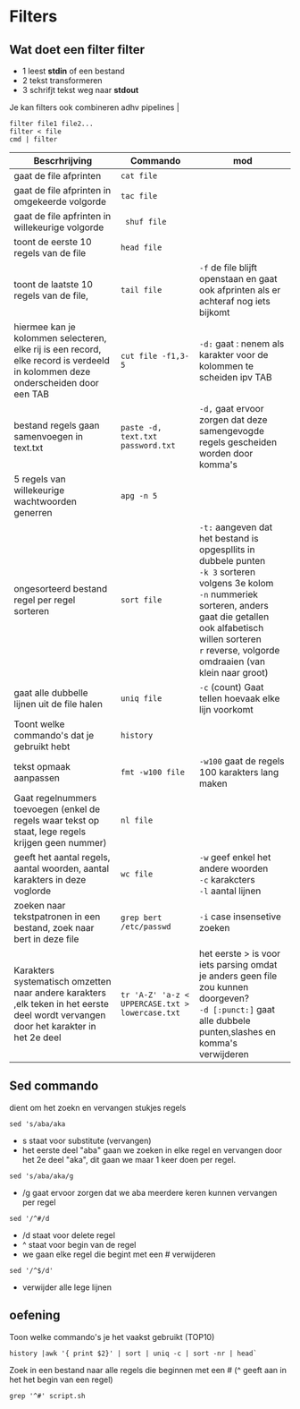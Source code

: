 # Filters
## Wat doet een filter filter
- 1 leest **stdin** of een bestand
- 2 tekst transformeren
- 3 schrifjt tekst weg naar **stdout**  

Je kan filters ook combineren adhv pipelines |

```console 
filter file1 file2...
filter < file
cmd | filter

```

|Bescrhrijving| Commando | mod|
|---|---|---|
| gaat de file afprinten|`cat file `|
| gaat de file afprinten in omgekeerde volgorde|`tac file`|
| gaat de file apfrinten in willekeurige volgorde|` shuf file`|
| toont de eerste 10 regels van de file|`head file`|
| toont de laatste 10 regels van de file,|`tail file`| `-f` de file blijft openstaan en gaat ook afprinten als er achteraf nog iets bijkomt| 
| hiermee kan je kolommen selecteren, elke rij is een record, elke record is verdeeld in kolommen deze onderscheiden door een TAB|`cut file -f1,3-5`| `-d:` gaat : nenem als karakter voor de kolommen te scheiden ipv TAB|
|bestand regels gaan samenvoegen in text.txt|`paste -d, text.txt password.txt`|`-d,` gaat ervoor zorgen dat deze samengevogde regels gescheiden worden door komma's|
| 5 regels van willekeurige wachtwoorden generren|`apg -n 5`|
|ongesorteerd bestand regel per regel sorteren |`sort file `| `-t:` aangeven dat het bestand is opgespllits in dubbele punten <br>`-k 3` sorteren volgens 3e kolom <br>`-n` nummeriek sorteren, anders gaat die getallen ook alfabetisch willen sorteren <br> `r` reverse, volgorde omdraaien (van klein naar groot)|
|gaat alle dubbelle lijnen uit de file halen| `uniq file`|`-c` (count) Gaat tellen hoevaak elke lijn voorkomt|
|Toont welke commando's dat je gebruikt hebt| `history`|
| tekst opmaak aanpassen | `fmt -w100 file`|`-w100` gaat de regels 100 karakters lang maken|
| Gaat regelnummers toevoegen (enkel de regels waar tekst op staat, lege regels krijgen geen nummer)|`nl file`|
| geeft het aantal regels, aantal woorden, aantal karakters in deze voglorde|`wc file`|`-w` geef enkel het andere woorden <br> `-c` karakcters <br> `-l` aantal lijnen|
|zoeken naar tekstpatronen in een bestand, zoek naar bert in deze file|`grep bert /etc/passwd `| `-i` case insensetive zoeken|
| Karakters systematisch omzetten naar andere karakters ,elk teken in het eerste deel wordt vervangen door het karakter in het 2e deel | `tr 'A-Z' 'a-z < UPPERCASE.txt > lowercase.txt`| het eerste > is voor iets parsing omdat je anders geen file zou kunnen doorgeven?<br> `-d [:punct:]` gaat alle dubbele punten,slashes en komma's verwijderen|


## Sed commando
dient om het zoekn en vervangen stukjes regels  
```console 
sed 's/aba/aka
```
- s staat voor substitute (vervangen)
- het eerste deel "aba" gaan we zoeken in elke regel en vervangen door het 2e deel "aka", dit gaan we maar 1 keer doen per regel.

```console 
sed 's/aba/aka/g
```
- /g gaat ervoor zorgen dat we aba meerdere keren kunnen vervangen per regel

```console 
sed '/^#/d
```
- /d staat voor delete regel
- ^ staat voor begin van de regel
- we gaan elke regel die begint met een # verwijderen

```console 
sed '/^$/d'
```
- verwijder alle lege lijnen


## oefening 
Toon welke commando's je het vaakst gebruikt (TOP10)  
```console 
history |awk '{ print $2}' | sort | uniq -c | sort -nr | head`
```
Zoek in een bestand naar alle regels die beginnen met een # (^ geeft aan in het het begin van een regel)  
```console 
grep '^#' script.sh
```
